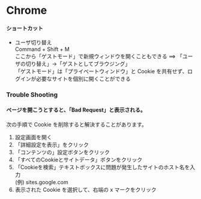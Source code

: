 # Chrome

#### ショートカット

* ユーザ切り替え  
Command + Shift + M  
ここから「ゲストモード」で新規ウィンドウを開くこともできる ==> 「ユーザの切り替え」->「ゲストとしてブラウジング」  
「ゲストモード」は「プライベートウィンドウ」と Cookie を共有せず、ログインが必要なサイトを個別に開くことができる

### Trouble Shooting
#### ページを開こうとすると、「Bad Request」と表示される。

次の手順で Cookie を削除すると解決することがあります。

1. 設定画面を開く
1. 「詳細設定を表示」をクリック
1. 「コンテンツの」設定ボタンをクリック
1. 「すべてのCookieとサイトデータ」ボタンをクリック
1. 「Cookieを検索」テキストボックスに問題が発生したサイトのホスト名を入力  
(例) sites.google.com
1. 表示された Cookie を選択して、右端の x マークをクリック
